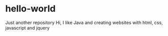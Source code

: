 # hello-world
Just another repository
Hi, I like Java and creating websites with html, css, javascript and jquery
